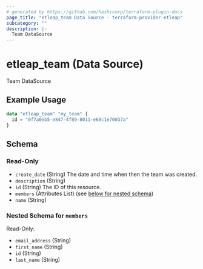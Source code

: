 ```yaml
---
# generated by https://github.com/hashicorp/terraform-plugin-docs
page_title: "etleap_team Data Source - terraform-provider-etleap"
subcategory: ""
description: |-
  Team DataSource
---
```


# etleap_team (Data Source)

Team DataSource

## Example Usage

```terraform
data "etleap_team" "my_team" {
  id = "0f7a0eb5-e847-4f89-8011-e68c1e70037a"
}
```

<!-- schema generated by tfplugindocs -->
## Schema

### Read-Only

- `create_date` (String) The date and time when then the team was created.
- `description` (String)
- `id` (String) The ID of this resource.
- `members` (Attributes List) (see [below for nested schema](#nestedatt--members))
- `name` (String)

<a id="nestedatt--members"></a>
### Nested Schema for `members`

Read-Only:

- `email_address` (String)
- `first_name` (String)
- `id` (String)
- `last_name` (String)


